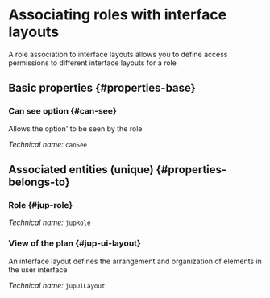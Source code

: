 # Associating roles with interface layouts
<!--- THIS FILE IS GENERATED PLEASE DO NOT EDIT IT DIRECTLY --->

A role association to interface layouts allows you to define access permissions to different interface layouts for a role

<OH code="jupRoleToJupUiLayout"/>






## Basic properties {#properties-base}
    
### Can see option {#can-see}

Allows the option' to be seen by the role

*Technical name:* ```canSee```
<PH code="jupRoleToJupUiLayout:canSee"/>

    

## Associated entities (unique) {#properties-belongs-to}

### Role {#jup-role}



*Technical name:* ```jupRole```
<PH code="jupRoleToJupUiLayout:jupRole"/>

### View of the plan {#jup-ui-layout}

An interface layout defines the arrangement and organization of elements in the user interface

*Technical name:* ```jupUiLayout```
<PH code="jupRoleToJupUiLayout:jupUiLayout"/>





